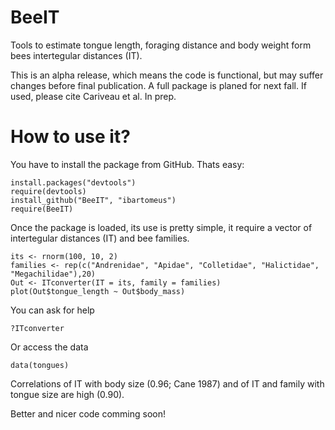 BeeIT
=====

Tools to estimate tongue length, foraging distance and body weight form bees intertegular distances (IT).

This is an alpha release, which means the code is functional, but may suffer changes before final publication. A full package is planed for next fall. If used, please cite Cariveau et al. In prep.

How to use it?
==============
You have to install the package from GitHub. Thats easy:

```
install.packages("devtools")
require(devtools)
install_github("BeeIT", "ibartomeus")
require(BeeIT)
```

Once the package is loaded, its use is pretty simple, it require a vector of intertegular distances (IT) and bee families.

```
its <- rnorm(100, 10, 2)
families <- rep(c("Andrenidae", "Apidae", "Colletidae", "Halictidae", "Megachilidae"),20)
Out <- ITconverter(IT = its, family = families)
plot(Out$tongue_length ~ Out$body_mass)
```

You can ask for help
```
?ITconverter
```

Or access the data
```
data(tongues)
```


Correlations of IT with body size (0.96; Cane 1987) and of IT and family with tongue size are high (0.90). 

Better and nicer code comming soon! 
